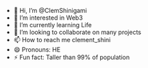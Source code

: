 - 👋 Hi, I’m @ClemShinigami
- 👀 I’m interested in Web3
- 🌱 I’m currently learning Life
- 💞️ I’m looking to collaborate on many projects
- 📫 How to reach me clement_shini
- 😄 Pronouns: HE
- ⚡ Fun fact: Taller than 99% of population

<!---
ClemShinigami/ClemShinigami is a ✨ special ✨ repository because its `README.md` (this file) appears on your GitHub profile.
You can click the Preview link to take a look at your changes.
--->
